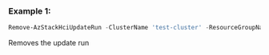 ### Example 1:
```powershell
Remove-AzStackHciUpdateRun -ClusterName 'test-cluster' -ResourceGroupName 'test-rg' -UpdateName 'test-update'
```

Removes the update run